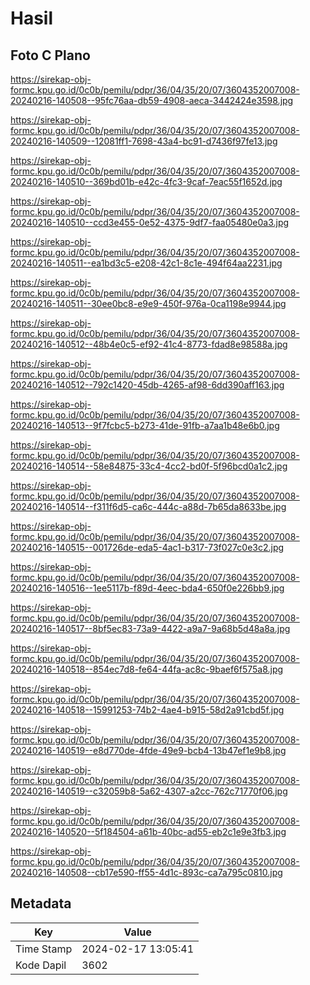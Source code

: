 # Hasil

## Foto C Plano

https://sirekap-obj-formc.kpu.go.id/0c0b/pemilu/pdpr/36/04/35/20/07/3604352007008-20240216-140508--95fc76aa-db59-4908-aeca-3442424e3598.jpg

https://sirekap-obj-formc.kpu.go.id/0c0b/pemilu/pdpr/36/04/35/20/07/3604352007008-20240216-140509--12081ff1-7698-43a4-bc91-d7436f97fe13.jpg

https://sirekap-obj-formc.kpu.go.id/0c0b/pemilu/pdpr/36/04/35/20/07/3604352007008-20240216-140510--369bd01b-e42c-4fc3-9caf-7eac55f1652d.jpg

https://sirekap-obj-formc.kpu.go.id/0c0b/pemilu/pdpr/36/04/35/20/07/3604352007008-20240216-140510--ccd3e455-0e52-4375-9df7-faa05480e0a3.jpg

https://sirekap-obj-formc.kpu.go.id/0c0b/pemilu/pdpr/36/04/35/20/07/3604352007008-20240216-140511--ea1bd3c5-e208-42c1-8c1e-494f64aa2231.jpg

https://sirekap-obj-formc.kpu.go.id/0c0b/pemilu/pdpr/36/04/35/20/07/3604352007008-20240216-140511--30ee0bc8-e9e9-450f-976a-0ca1198e9944.jpg

https://sirekap-obj-formc.kpu.go.id/0c0b/pemilu/pdpr/36/04/35/20/07/3604352007008-20240216-140512--48b4e0c5-ef92-41c4-8773-fdad8e98588a.jpg

https://sirekap-obj-formc.kpu.go.id/0c0b/pemilu/pdpr/36/04/35/20/07/3604352007008-20240216-140512--792c1420-45db-4265-af98-6dd390aff163.jpg

https://sirekap-obj-formc.kpu.go.id/0c0b/pemilu/pdpr/36/04/35/20/07/3604352007008-20240216-140513--9f7fcbc5-b273-41de-91fb-a7aa1b48e6b0.jpg

https://sirekap-obj-formc.kpu.go.id/0c0b/pemilu/pdpr/36/04/35/20/07/3604352007008-20240216-140514--58e84875-33c4-4cc2-bd0f-5f96bcd0a1c2.jpg

https://sirekap-obj-formc.kpu.go.id/0c0b/pemilu/pdpr/36/04/35/20/07/3604352007008-20240216-140514--f311f6d5-ca6c-444c-a88d-7b65da8633be.jpg

https://sirekap-obj-formc.kpu.go.id/0c0b/pemilu/pdpr/36/04/35/20/07/3604352007008-20240216-140515--001726de-eda5-4ac1-b317-73f027c0e3c2.jpg

https://sirekap-obj-formc.kpu.go.id/0c0b/pemilu/pdpr/36/04/35/20/07/3604352007008-20240216-140516--1ee5117b-f89d-4eec-bda4-650f0e226bb9.jpg

https://sirekap-obj-formc.kpu.go.id/0c0b/pemilu/pdpr/36/04/35/20/07/3604352007008-20240216-140517--8bf5ec83-73a9-4422-a9a7-9a68b5d48a8a.jpg

https://sirekap-obj-formc.kpu.go.id/0c0b/pemilu/pdpr/36/04/35/20/07/3604352007008-20240216-140518--854ec7d8-fe64-44fa-ac8c-9baef6f575a8.jpg

https://sirekap-obj-formc.kpu.go.id/0c0b/pemilu/pdpr/36/04/35/20/07/3604352007008-20240216-140518--15991253-74b2-4ae4-b915-58d2a91cbd5f.jpg

https://sirekap-obj-formc.kpu.go.id/0c0b/pemilu/pdpr/36/04/35/20/07/3604352007008-20240216-140519--e8d770de-4fde-49e9-bcb4-13b47ef1e9b8.jpg

https://sirekap-obj-formc.kpu.go.id/0c0b/pemilu/pdpr/36/04/35/20/07/3604352007008-20240216-140519--c32059b8-5a62-4307-a2cc-762c71770f06.jpg

https://sirekap-obj-formc.kpu.go.id/0c0b/pemilu/pdpr/36/04/35/20/07/3604352007008-20240216-140520--5f184504-a61b-40bc-ad55-eb2c1e9e3fb3.jpg

https://sirekap-obj-formc.kpu.go.id/0c0b/pemilu/pdpr/36/04/35/20/07/3604352007008-20240216-140508--cb17e590-ff55-4d1c-893c-ca7a795c0810.jpg


## Metadata

| Key        | Value               |
| ---------- | ------------------- |
| Time Stamp | 2024-02-17 13:05:41 |
| Kode Dapil | 3602                |



